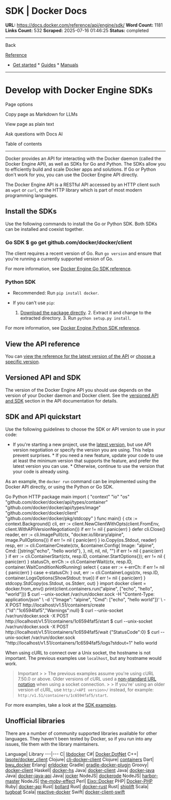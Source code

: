 # SDK | Docker Docs

**URL:** https://docs.docker.com/reference/api/engine/sdk/
**Word Count:** 1181
**Links Count:** 532
**Scraped:** 2025-07-16 01:46:25
**Status:** completed

---

Back

[Reference](https://docs.docker.com/reference/)

  * [Get started](https://docs.docker.com/get-started/)   * [Guides](https://docs.docker.com/guides/)   * [Manuals](https://docs.docker.com/manuals/)

* * *

# Develop with Docker Engine SDKs

Page options

Copy page as Markdown for LLMs

View page as plain text

Ask questions with Docs AI

Table of contents

* * *

Docker provides an API for interacting with the Docker daemon \(called the Docker Engine API\), as well as SDKs for Go and Python. The SDKs allow you to efficiently build and scale Docker apps and solutions. If Go or Python don't work for you, you can use the Docker Engine API directly.

The Docker Engine API is a RESTful API accessed by an HTTP client such as `wget` or `curl`, or the HTTP library which is part of most modern programming languages.

## Install the SDKs

Use the following commands to install the Go or Python SDK. Both SDKs can be installed and coexist together.

### Go SDK               $ go get github.com/docker/docker/client     

The client requires a recent version of Go. Run `go version` and ensure that you're running a currently supported version of Go.

For more information, see [Docker Engine Go SDK reference](https://godoc.org/github.com/docker/docker/client).

### Python SDK

  * Recommended: Run `pip install docker`.

  * If you can't use `pip`:

    1. [Download the package directly](https://pypi.python.org/pypi/docker/).     2. Extract it and change to the extracted directory.     3. Run `python setup.py install`.

For more information, see [Docker Engine Python SDK reference](https://docker-py.readthedocs.io/).

## View the API reference

You can [view the reference for the latest version of the API](https://docs.docker.com/reference/api/engine/latest/) or [choose a specific version](https://docs.docker.com/reference/api/engine/version-history/).

## Versioned API and SDK

The version of the Docker Engine API you should use depends on the version of your Docker daemon and Docker client. See the [versioned API and SDK](https://docs.docker.com/reference/api/engine/#versioned-api-and-sdk) section in the API documentation for details.

## SDK and API quickstart

Use the following guidelines to choose the SDK or API version to use in your code:

  * If you're starting a new project, use the [latest version](https://docs.docker.com/reference/api/engine/latest/), but use API version negotiation or specify the version you are using. This helps prevent surprises.   * If you need a new feature, update your code to use at least the minimum version that supports the feature, and prefer the latest version you can use.   * Otherwise, continue to use the version that your code is already using.

As an example, the `docker run` command can be implemented using the Docker API directly, or using the Python or Go SDK.

Go  Python  HTTP               package main          import (     	"context"     	"io"     	"os"          	"github.com/docker/docker/api/types/container"             "github.com/docker/docker/api/types/image"     	"github.com/docker/docker/client"     	"github.com/docker/docker/pkg/stdcopy"     )          func main() {         ctx := context.Background()         cli, err := client.NewClientWithOpts(client.FromEnv, client.WithAPIVersionNegotiation())         if err != nil {             panic(err)         }         defer cli.Close()              reader, err := cli.ImagePull(ctx, "docker.io/library/alpine", image.PullOptions{})         if err != nil {             panic(err)         }         io.Copy(os.Stdout, reader)              resp, err := cli.ContainerCreate(ctx, &container.Config{             Image: "alpine",             Cmd:   []string{"echo", "hello world"},         }, nil, nil, nil, "")         if err != nil {             panic(err)         }              if err := cli.ContainerStart(ctx, resp.ID, container.StartOptions{}); err != nil {             panic(err)         }              statusCh, errCh := cli.ContainerWait(ctx, resp.ID, container.WaitConditionNotRunning)         select {         case err := <-errCh:             if err != nil {                 panic(err)             }         case <-statusCh:         }              out, err := cli.ContainerLogs(ctx, resp.ID, container.LogsOptions{ShowStdout: true})         if err != nil {             panic(err)         }              stdcopy.StdCopy(os.Stdout, os.Stderr, out)     }               import docker     client = docker.from_env()     print(client.containers.run("alpine", ["echo", "hello", "world"]))               $ curl --unix-socket /var/run/docker.sock -H "Content-Type: application/json" \       -d '{"Image": "alpine", "Cmd": ["echo", "hello world"]}' \       -X POST http://localhost/v1.51/containers/create     {"Id":"1c6594faf5","Warnings":null}          $ curl --unix-socket /var/run/docker.sock -X POST http://localhost/v1.51/containers/1c6594faf5/start          $ curl --unix-socket /var/run/docker.sock -X POST http://localhost/v1.51/containers/1c6594faf5/wait     {"StatusCode":0}          $ curl --unix-socket /var/run/docker.sock "http://localhost/v1.51/containers/1c6594faf5/logs?stdout=1"     hello world     

When using cURL to connect over a Unix socket, the hostname is not important. The previous examples use `localhost`, but any hostname would work.

> Important >  > The previous examples assume you're using cURL 7.50.0 or above. Older versions of cURL used a [non-standard URL notation](https://github.com/moby/moby/issues/17960) when using a socket connection. >  > If you're' using an older version of cURL, use `http:/<API version>/` instead, for example: `http:/v1.51/containers/1c6594faf5/start`.

For more examples, take a look at the [SDK examples](https://docs.docker.com/reference/api/engine/sdk/examples/).

## Unofficial libraries

There are a number of community supported libraries available for other languages. They haven't been tested by Docker, so if you run into any issues, file them with the library maintainers.

Language| Library   ---|---   C| [libdocker](https://github.com/danielsuo/libdocker)   C\#| [Docker.DotNet](https://github.com/ahmetalpbalkan/Docker.DotNet)   C++| [lasote/docker\_client](https://github.com/lasote/docker_client)   Clojure| [clj-docker-client](https://github.com/into-docker/clj-docker-client)   Clojure| [contajners](https://github.com/lispyclouds/contajners)   Dart| [bwu\_docker](https://github.com/bwu-dart/bwu_docker)   Erlang| [erldocker](https://github.com/proger/erldocker)   Gradle| [gradle-docker-plugin](https://github.com/gesellix/gradle-docker-plugin)   Groovy| [docker-client](https://github.com/gesellix/docker-client)   Haskell| [docker-hs](https://github.com/denibertovic/docker-hs)   Java| [docker-client](https://github.com/spotify/docker-client)   Java| [docker-java](https://github.com/docker-java/docker-java)   Java| [docker-java-api](https://github.com/amihaiemil/docker-java-api)   Java| [jocker](https://github.com/ndeloof/jocker)   NodeJS| [dockerode](https://github.com/apocas/dockerode)   NodeJS| [harbor-master](https://github.com/arhea/harbor-master)   NodeJS| [the-moby-effect](https://github.com/leonitousconforti/the-moby-effect)   Perl| [Eixo::Docker](https://github.com/alambike/eixo-docker)   PHP| [Docker-PHP](https://github.com/docker-php/docker-php)   Ruby| [docker-api](https://github.com/swipely/docker-api)   Rust| [bollard](https://github.com/fussybeaver/bollard)   Rust| [docker-rust](https://github.com/abh1nav/docker-rust)   Rust| [shiplift](https://github.com/softprops/shiplift)   Scala| [tugboat](https://github.com/softprops/tugboat)   Scala| [reactive-docker](https://github.com/almoehi/reactive-docker)   Swift| [docker-client-swift](https://github.com/valeriomazzeo/docker-client-swift)